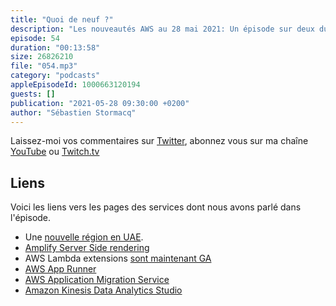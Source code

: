 ```yaml
---
title: "Quoi de neuf ?"
description: "Les nouveautés AWS au 28 mai 2021: Un épisode sur deux du podcast est consacré à une brève revue des principales nouveautés AWS.  Cette semaine, nous parlons de nouvelles regions, d'extensions pour vos fonctions Lambda, de rendu coté serveur pour vos application Web Amplify, et trois nouveaux services : le premier pour faciliter vos migrations de machines virtuelles, le second pour déployer simplement vos containeurs et le troisième pour analyser vos données en streaming."
episode: 54
duration: "00:13:58"
size: 26826210
file: "054.mp3"
category: "podcasts"
appleEpisodeId: 1000663120194
guests: []
publication: "2021-05-28 09:30:00 +0200"
author: "Sébastien Stormacq"
---
```


Laissez-moi vos commentaires sur [Twitter](https://twitter.com/sebsto), abonnez vous sur ma chaîne [YouTube](https://www.youtube.com/sebsto) ou [Twitch.tv](https://www.twitch.tv/sebAWS)

## Liens

Voici les liens vers les pages des services dont nous avons parlé dans l'épisode.

- Une [nouvelle région en UAE](https://aws.amazon.com/blogs/aws/in-the-works-aws-region-in-the-united-arab-emirates-uae/).
- [Amplify Server Side rendering](https://aws.amazon.com/blogs/mobile/host-a-next-js-ssr-app-with-real-time-data-on-aws-amplify/)
- AWS Lambda extensions [sont maintenant GA](https://aws.amazon.com/blogs/aws/getting-started-with-using-your-favorite-operational-tools-on-aws-lambda-extensions-are-now-generally-available/)
- [AWS App Runner](https://aws.amazon.com/blogs/aws/app-runner-from-code-to-scalable-secure-web-apps/)
- [AWS Application Migration Service](https://aws.amazon.com/blogs/aws/how-to-use-the-new-aws-application-migration-service-for-lift-and-shift-migrations/)
- [Amazon Kinesis Data Analytics Studio](https://aws.amazon.com/blogs/aws/introducing-amazon-kinesis-data-analytics-studio-quickly-interact-with-streaming-data-using-sql-python-or-scala/)